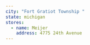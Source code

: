 ```yaml
---
city: "Fort Gratiot Township "
state: michigan
stores:
  - name: Meijer
    address: 4775 24th Avenue
---
```

